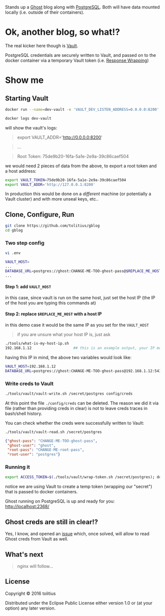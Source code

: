 Stands up a [Ghost](https://ghost.org/) blog along with [PostgreSQL](https://www.postgresql.org/).
Both will have data mounted locally (i.e. outside of their containers).

# Ok, another blog, so what!?

The real kicker here though is [Vault](https://www.vaultproject.io/).

PostgreSQL credentials are securely written to Vault, and passed on to the docker container via a temporary Vault token (i.e. [Response Wrapping](https://www.vaultproject.io/docs/secrets/cubbyhole/index.html#response-wrapping))

# Show me

## Starting Vault

```bash
docker run --name=dev-vault -e 'VAULT_DEV_LISTEN_ADDRESS=0.0.0.0:8200' -p 8200:8200 -d vault
```

```bash
docker logs dev-vault
```
will show the vault's logs:

>export VAULT_ADDR='http://0.0.0.0:8200'

>...

>Root Token: 75de9b20-16fa-5a1e-2e9a-39c86caef504


we would need 2 pieces of data from the above, to export a root token and a host address:

```bash
export VAULT_TOKEN=75de9b20-16fa-5a1e-2e9a-39c86caef504
export VAULT_ADDR='http://127.0.0.1:8200'
```

In production this would be done on a _different_ machine (or potentially a Vault cluster) and with more unseal keys, etc..

## Clone, Configure, Run

```bash
git clone https://github.com/tolitius/gblog
cd gblog
```

### Two step config

```bash
vi .env
```
```bash
VAULT_HOST=
...
DATABASE_URL=postgres://ghost:CHANGE-ME-TOO-ghost-pass@$REPLACE_ME_HOST:5432
...
```

#### Step 1: add `VAULT_HOST`
in this case, since vault is run on the same host, just set the host IP (the IP of the host you are typing this commands at)

#### Step 2: replace `$REPLACE_ME_HOST` with a host IP 
in this demo case it would be the same IP as you set for the `VAULT_HOST`

> if you are unsure what your host IP is, just ask
```bash
./tools/what-is-my-host-ip.sh
192.168.1.12                   ## this is an example output, your IP most likely will be different
```

having this IP in mind, the above two variables would look like:

```bash
VAULT_HOST=192.168.1.12
DATABASE_URL=postgres://ghost:CHANGE-ME-TOO-ghost-pass@192.168.1.12:5432
```

### Write creds to Vault

```bash
./tools/vault/vault-write.sh /secret/postgres config/creds
```

At this point the file `./config/creds` can be deleted.
The reason we did it via file (rather than providing creds in clear) is not to leave creds traces in bash/shell history.

You can check whether the creds were successfully written to Vault:

```bash
./tools/vault/vault-read.sh /secret/postgres
```
```json
{"ghost-pass": "CHANGE-ME-TOO-ghost-pass",
 "ghost-user": "ghost",
 "root-pass": "CHANGE-ME-root-pass",
 "root-user": "postgres"}
```

### Running it

```bash
export ACCESS_TOKEN=$(./tools/vault/wrap-token.sh /secret/postgres); docker-compose up
```

notice we are using Vault to create a temp token (wrapping our "secret") that is passed to docker containers.

Ghost running on PostgreSQL is up and ready for you: [http://localhost:2368/](http://localhost:2368/)

## Ghost creds are still in clear!?

Yes, I know, and opened an [issue](https://github.com/TryGhost/Ghost/issues/7177) which, once solved, will allow to read Ghost creds from Vault as well.

## What's next

> nginx will follow...

## License

Copyright © 2016 tolitius

Distributed under the Eclipse Public License either version 1.0 or (at
your option) any later version.
